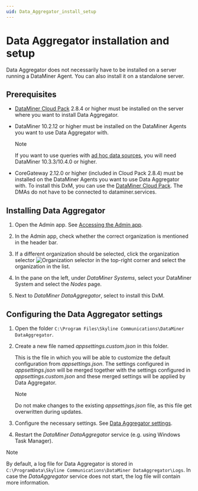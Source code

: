 ```yaml
---
uid: Data_Aggregator_install_setup
---
```


# Data Aggregator installation and setup

Data Aggregator does not necessarily have to be installed on a server running a DataMiner Agent. You can also install it on a standalone server.

## Prerequisites

- [DataMiner Cloud Pack](xref:CloudPackages) 2.8.4 or higher must be installed on the server where you want to install Data Aggregator.

- DataMiner 10.2.12 or higher must be installed on the DataMiner Agents you want to use Data Aggregator with.

  > [!NOTE]
  > If you want to use queries with [ad hoc data sources](xref:Configuring_GQI_feeds#get-ad-hoc-datacustom-data), you will need DataMiner 10.3.3/10.4.0 or higher.

- CoreGateway 2.12.0 or higher (included in Cloud Pack 2.8.4) must be installed on the DataMiner Agents you want to use Data Aggregator with. To install this DxM, you can use the [DataMiner Cloud Pack](xref:CloudPackages). The DMAs do not have to be connected to dataminer.services.

## Installing Data Aggregator

1. Open the Admin app. See [Accessing the Admin app](xref:Accessing_the_Admin_app).

1. In the Admin app, check whether the correct organization is mentioned in the header bar.

1. If a different organization should be selected, click the organization selector ![Organization selector](~/user-guide/images/Cloud_Admin_Selector_icon.png) in the top-right corner and select the organization in the list.

1. In the pane on the left, under *DataMiner Systems*, select your DataMiner System and select the *Nodes* page.

1. Next to *DataMiner DataAggregator*, select to install this DxM.

## Configuring the Data Aggregator settings

1. Open the folder `C:\Program Files\Skyline Communications\DataMiner DataAggregator`.

1. Create a new file named *appsettings.custom.json* in this folder.

   This is the file in which you will be able to customize the default configuration from *appsettings.json*. The settings configured in *appsettings.json* will be merged together with the settings configured in *appsettings.custom.json* and these merged settings will be applied by Data Aggregator.

   > [!NOTE]
   > Do not make changes to the existing *appsettings.json* file, as this file get overwritten during updates.

1. Configure the necessary settings. See [Data Aggregator settings](xref:Data_Aggregator_settings).

1. Restart the *DataMiner DataAggregator* service (e.g. using Windows Task Manager).

> [!NOTE]
> By default, a log file for Data Aggregator is stored in `C:\ProgramData\Skyline Communications\DataMiner DataAggregator\Logs`. In case the *DataAggregator* service does not start, the log file will contain more information.
